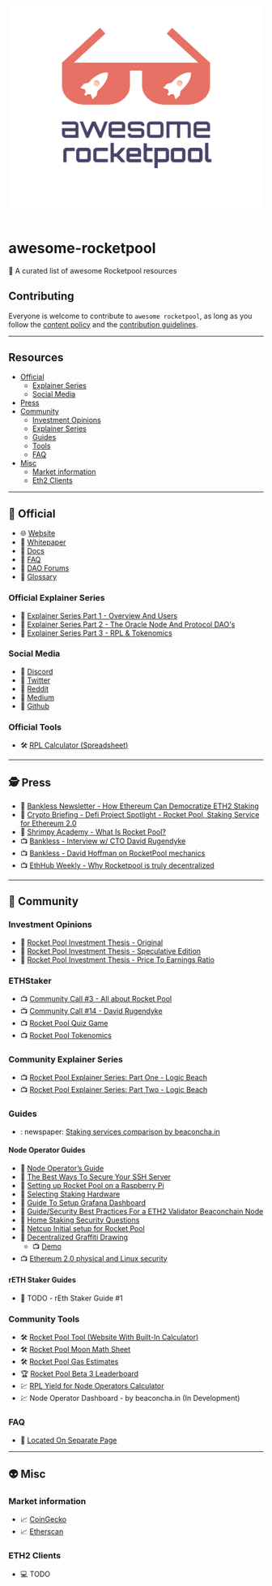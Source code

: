 <div align="center">
	<div>
		<img width="500" src="media/logo.svg" alt="Awesome RocketPool">
	</div>
	<br>
</div>

# awesome-rocketpool
 🚀 A curated list of awesome Rocketpool resources

## Contributing
Everyone is welcome to contribute to `awesome rocketpool`, as long as you follow the [content policy](POLICY.md) and the [contribution guidelines](CONTRIBUTING.md).

---

## Resources
- [Official](#rocket-official)
  - [Explainer Series](#official-explainer-series)
  - [Social Media](#social-media)	
- [Press](#detective-press)
- [Community](#speak_no_evil-community)
  - [Investment Opinions](#investment-opinions) 
  - [Explainer Series](#community-explainer-series)
  - [Guides](#guides)
  - [Tools](#tools)
  - [FAQ](#faq)
- [Misc](#alien-misc)
  - [Market information](#market-information) 
  - [Eth2 Clients](#eth2-clients)
---

## :rocket: Official
* :globe_with_meridians: [Website](https://www.rocketpool.net)
* :newspaper: [Whitepaper](https://www.rocketpool.net/files/RocketPoolWhitePaper.pdf)
* :newspaper: [Docs](https://rocket-pool.readthedocs.io/en/latest/)
* :newspaper: [FAQ](https://medium.com/rocket-pool/rocket-pool-101-faq-ee683af10da9)
* :newspaper: [DAO Forums](https://dao.rocketpool.net/)
* :newspaper: [Glossary](https://github.com/htimsk/rocketpool.github.io/blob/main/src/documentation/glossary.md)

### Official Explainer Series
* :newspaper: [Explainer Series Part 1 - Overview And Users](https://medium.com/rocket-pool/rocket-pool-staking-protocol-part-1-8be4859e5fbd)
* :newspaper: [Explainer Series Part 2 - The Oracle Node And Protocol DAO's](https://medium.com/rocket-pool/rocket-pool-staking-protocol-part-2-e0d346911fe1)
* :newspaper: [Explainer Series Part 3 - RPL & Tokenomics](https://medium.com/rocket-pool/rocket-pool-staking-protocol-part-3-3029afb57d4c)

### Social Media
* :iphone: [Discord](https://discord.com/invite/tCRG54c)
* :iphone: [Twitter](https://twitter.com/Rocket_Pool)
* :iphone: [Reddit](https://www.reddit.com/r/rocketpool/)
* :iphone: [Medium](https://medium.com/rocket-pool)
* :iphone: [Github](https://github.com/rocket-pool/rocketpool) 

### Official Tools

* :hammer_and_wrench: [RPL Calculator (Spreadsheet)](https://docs.google.com/spreadsheets/d/1Wl3EukDALcd8nBQQkMhzXr5WfwmEj264YPfch9AJN30/edit#gid=0)

---

## :detective: Press

* :newspaper: [Bankless Newsletter - How Ethereum Can Democratize ETH2 Staking](https://newsletter.banklesshq.com/p/how-ethereum-can-democratize-eth2)
* :newspaper: [Crypto Briefing - Defi Project Spotlight - Rocket Pool, Staking Service for Ethereum 2.0](https://cryptobriefing.com/defi-project-spotlight-rocket-pool-staking-service-ethereum-2-0/)
* :newspaper: [Shrimpy Academy - What Is Rocket Pool?](https://academy.shrimpy.io/post/what-is-rocket-pool)
* :tv: [Bankless - Interview w/ CTO David Rugendyke](https://www.youtube.com/watch?v=cqf6aJCFZn8)
* :tv: [Bankless - David Hoffman on RocketPool mechanics](https://www.youtube.com/watch?v=JAatzA-QE10&t=516s)
* :tv: [EthHub Weekly - Why Rocketpool is truly decentralized](https://www.youtube.com/watch?v=8o-_Dw_qSfk&t=2607s)

---

## :speak_no_evil: Community

### Investment Opinions

* :newspaper: [Rocket Pool Investment Thesis - Original](https://www.reddit.com/r/ethfinance/comments/m3pug8/the_rocket_pool_investment_thesis/)
* :newspaper: [Rocket Pool Investment Thesis - Speculative Edition](https://www.reddit.com/r/ethtrader/comments/m43r38/the_rocket_pool_investment_thesis_speculative/)
* :newspaper: [Rocket Pool Investment Thesis - Price To Earnings Ratio](https://www.reddit.com/r/ethfinance/comments/m4jj0i/rocketpool_investment_thesis_round_3/)

### ETHStaker

* :tv: [Community Call #3 - All about Rocket Pool](https://www.youtube.com/watch?v=4BoIcZjjaUc&ab_channel=ETHStaker)
* :tv: [Community Call #14 - David Rugendyke](https://youtu.be/uK_ioljAXy0?t=187)
* :tv: [Rocket Pool Quiz Game](https://youtu.be/-YdBslzHGec?t=1178)
* :tv: [Rocket Pool Tokenomics](https://youtu.be/cIXWF512srA?t=53)

### Community Explainer Series

* :tv: [Rocket Pool Explainer Series: Part One - Logic Beach](https://www.youtube.com/watch?v=uytfJlMfdyc)
* :tv: [Rocket Pool Explainer Series: Part Two - Logic Beach](https://www.youtube.com/watch?v=Vc4rxI9zEis)

### Guides

* : newspaper: [Staking services comparison by beaconcha.in](https://beaconcha.in/stakingServices)

#### Node Operator Guides
* :newspaper: [Node Operator’s Guide](https://medium.com/rocket-pool/rocket-pool-v2-5-beta-node-operators-guide-77859891766b)
* :newspaper: [The Best Ways To Secure Your SSH Server](https://www.howtogeek.com/443156/the-best-ways-to-secure-your-ssh-server/)
* :newspaper: [Setting up Rocket Pool on a Raspberry Pi](https://github.com/jclapis/rp-pi-guide/blob/main/Overview.md)
* :newspaper: [Selecting Staking Hardware](https://github.com/jclapis/rocketpool.github.io/blob/main/src/guides/local/hardware.md)
* :newspaper: [Guide To Setup Grafana Dashboard](https://github.com/yorickdowne/grafana-for-rpool)
* :newspaper: [Guide/Security Best Practices For a ETH2 Validator Beaconchain Node](https://www.coincashew.com/coins/overview-eth/guide-or-security-best-practices-for-a-eth2-validator-beaconchain-node)
* :newspaper: [Home Staking Security Questions](https://old.reddit.com/r/ethstaker/comments/iqq2tv/home_staking_security_questions/)
* :newspaper: [Netcup Initial setup for Rocket Pool](https://gist.github.com/yorickdowne/7fbde369ee1979efa2cfd181259a94e3)
* :newspaper: [Decentralized Graffiti Drawing](https://github.com/RomiRand/DecentralizedGraffitiDrawing)
  - :tv: [Demo](https://www.youtube.com/watch?v=TdzfX0df-F0&ab_channel=ETHStaker)
* :tv: [Ethereum 2.0 physical and Linux security](https://www.youtube.com/watch?v=hHtvCGlPz-o&ab_channel=YorickDowne)

#### rETH Staker Guides

* :newspaper: TODO - rEth Staker Guide #1

### Community Tools

* :hammer_and_wrench: [Rocket Pool Tool (Website With Built-In Calculator)](https://www.rocketpooltool.com/)
* :hammer_and_wrench: [Rocket Pool Moon Math Sheet](https://discord.com/channels/405159462932971535/405163713063288832/820009733020844043)
* :hammer_and_wrench: [Rocket Pool Gas Estimates](https://docs.google.com/spreadsheets/d/1KhAhByZ4JbJxdVfhSoKzZvjvUKuSXnB9alJS8FmbtA4/edit?usp=sharing)
* :trophy: [Rocket Pool Beta 3 Leaderboard](https://rpl-beta-3-leaderboard-frl9u.ondigitalocean.app/)
* :chart: [RPL Yield for Node Operators Calculator](https://tommw.shinyapps.io/RPL_apy/)
* :chart: Node Operator Dashboard - by beaconcha.in (In Development)

### FAQ

* :link: [Located On Separate Page](Community%20FAQ.md)

---

## :alien: Misc

### Market information

* :chart_with_upwards_trend: [CoinGecko](https://www.coingecko.com/en/coins/rocket-pool)
* :chart_with_upwards_trend: [Etherscan](https://etherscan.io/token/0xb4efd85c19999d84251304bda99e90b92300bd93#balances)

### ETH2 Clients

* :computer: TODO
